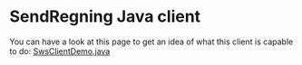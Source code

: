 SendRegning Java client
=======================

You can have a look at this page to get an idea of what this client is capable to do:
[SwsClientDemo.java](/src/main/java/no/sws/client/SwsClientDemo.java)

